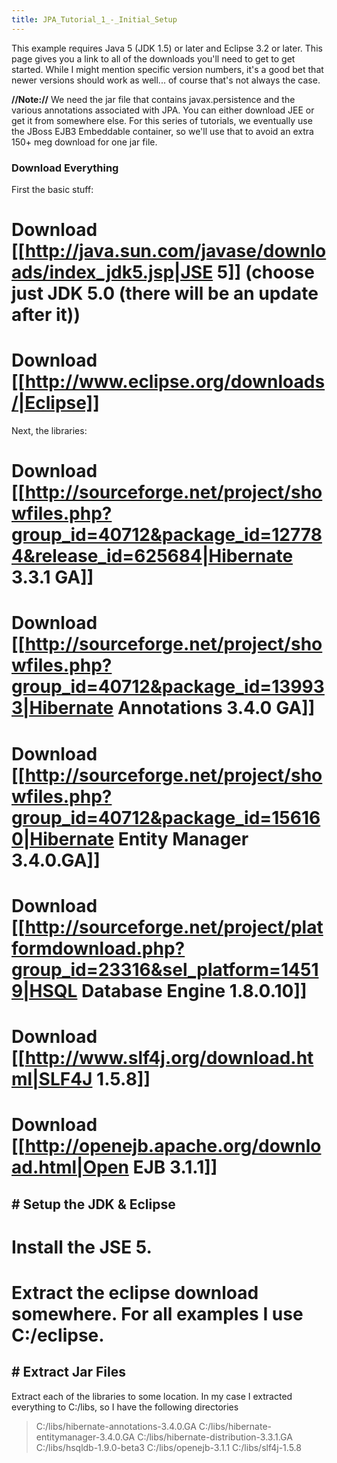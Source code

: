 ```yaml
---
title: JPA_Tutorial_1_-_Initial_Setup
---
```

This example requires Java 5 (JDK 1.5) or later and Eclipse 3.2 or later. This page gives you a link to all of the downloads you'll need to get to get started. While I might mention specific version numbers, it's a good bet that newer versions should work as well... of course that's not always the case.

**//Note://** We need the jar file that contains javax.persistence and the various annotations associated with JPA. You can either download JEE or get it from somewhere else. For this series of tutorials, we eventually use the JBoss EJB3 Embeddable container, so we'll use that to avoid an extra 150+ meg download for one jar file.

### Download Everything
First the basic stuff:
# Download [[http://java.sun.com/javase/downloads/index_jdk5.jsp|JSE 5]] (choose just JDK 5.0 (there will be an update after it))
# Download [[http://www.eclipse.org/downloads/|Eclipse]]

Next, the libraries:
# Download [[http://sourceforge.net/project/showfiles.php?group_id=40712&package_id=127784&release_id=625684|Hibernate 3.3.1 GA]]
# Download [[http://sourceforge.net/project/showfiles.php?group_id=40712&package_id=139933|Hibernate Annotations 3.4.0 GA]]
# Download [[http://sourceforge.net/project/showfiles.php?group_id=40712&package_id=156160|Hibernate Entity Manager 3.4.0.GA]]
# Download [[http://sourceforge.net/project/platformdownload.php?group_id=23316&sel_platform=14519|HSQL Database Engine 1.8.0.10]]
# Download [[http://www.slf4j.org/download.html|SLF4J 1.5.8]]
# Download [[http://openejb.apache.org/download.html|Open EJB 3.1.1]]

## # Setup the JDK & Eclipse
# Install the JSE 5.
# Extract the eclipse download somewhere. For all examples I use C:/eclipse.

## # Extract Jar Files
Extract each of the libraries to some location. In my case I extracted everything to C:/libs, so I have the following directories
> C:/libs/hibernate-annotations-3.4.0.GA
> C:/libs/hibernate-entitymanager-3.4.0.GA
> C:/libs/hibernate-distribution-3.3.1.GA
> C:/libs/hsqldb-1.9.0-beta3
> C:/libs/openejb-3.1.1
> C:/libs/slf4j-1.5.8